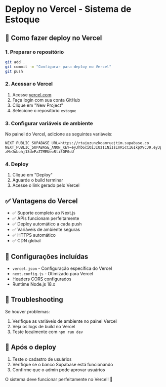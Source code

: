 # Deploy no Vercel - Sistema de Estoque

## 🚀 Como fazer deploy no Vercel

### 1. Preparar o repositório
```bash
git add .
git commit -m "Configurar para deploy no Vercel"
git push
```

### 2. Acessar o Vercel
1. Acesse [vercel.com](https://vercel.com)
2. Faça login com sua conta GitHub
3. Clique em "New Project"
4. Selecione o repositório `estoque`

### 3. Configurar variáveis de ambiente
No painel do Vercel, adicione as seguintes variáveis:

```
NEXT_PUBLIC_SUPABASE_URL=https://rtajuzunzkoamruejtim.supabase.co
NEXT_PUBLIC_SUPABASE_ANON_KEY=eyJhbGciOiJIUzI1NiIsInR5cCI6IkpXVCJ9.eyJpc3MiOiJzdXBhYmFzZSIsInJlZiI6InJ0YWp1enVuemtvYW1ydWVqdGltIiwicm9sZSI6ImFub24iLCJpYXQiOjE3NTQxNDA0MTMsImV4cCI6MjA2OTcxNjQxM30.dlestmqzHPy-zMeJubohj13dvPaZ7MEUeoRti5OF0uU
```

### 4. Deploy
1. Clique em "Deploy"
2. Aguarde o build terminar
3. Acesse o link gerado pelo Vercel

## ✅ Vantagens do Vercel

- ✅ Suporte completo ao Next.js
- ✅ APIs funcionam perfeitamente
- ✅ Deploy automático a cada push
- ✅ Variáveis de ambiente seguras
- ✅ HTTPS automático
- ✅ CDN global

## 🔧 Configurações incluídas

- `vercel.json` - Configuração específica do Vercel
- `next.config.js` - Otimizado para Vercel
- Headers CORS configurados
- Runtime Node.js 18.x

## 🐛 Troubleshooting

Se houver problemas:
1. Verifique as variáveis de ambiente no painel Vercel
2. Veja os logs de build no Vercel
3. Teste localmente com `npm run dev`

## 📱 Após o deploy

1. Teste o cadastro de usuários
2. Verifique se o banco Supabase está funcionando
3. Confirme que o admin pode aprovar usuários

O sistema deve funcionar perfeitamente no Vercel! 🎉